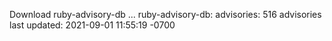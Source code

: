 Download ruby-advisory-db ...
ruby-advisory-db:
  advisories:	516 advisories
  last updated:	2021-09-01 11:55:19 -0700
